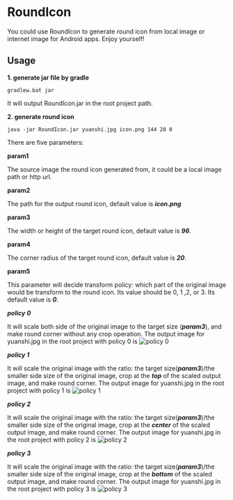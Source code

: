 # RoundIcon
You could use RoundIcon to generate round icon from local image or internet image for Android apps. Enjoy yourself!
## Usage
**1. generate jar file by gradle**

```
gradlew.bat jar
```
It will output RoundIcon.jar in the root project path.

**2. generate round icon**

```
java -jar RoundIcon.jar yuanshi.jpg icon.png 144 20 0
```
There are five parameters:

**param1**

The source image the round icon generated from, it could be a local image path or http url.

**param2**

The path for the output round icon, default value is ***icon.png***

**param3**

The width or height of the target round icon, default value is ***96***.

**param4**

The corner radius of the target round icon, default value is ***20***.

**param5**

This parameter will decide transform policy: which part of the original image would be transform to the round icon. Its value should be 0, 1 ,2, or 3. Its default value is ***0***.

***policy 0***

It will scale both side of the original image to the target size (***param3***), and make round corner without any crop operation.
The output image for yuanshi.jpg in the root project with policy 0 is 
![policy 0](https://github.com/baidusoso/RoundIcon/blob/master/icon0.png?raw=true "policy 0")

***policy 1***

It will scale the original image with the ratio: the target size(***param3***)/the smaller side size of the original image, crop at the ***top*** of the scaled output image, and make round corner.
The output image for yuanshi.jpg in the root project with policy 1 is 
![policy 1](https://github.com/baidusoso/RoundIcon/blob/master/icon1.png?raw=true "policy 1")

***policy 2***

It will scale the original image with the ratio: the target size(***param3***)/the smaller side size of the original image, crop at the ***center*** of the scaled output image, and make round corner.
The output image for yuanshi.jpg in the root project with policy 2 is 
![policy 2](https://github.com/baidusoso/RoundIcon/blob/master/icon2.png?raw=true "policy 2")

***policy 3***

It will scale the original image with the ratio: the target size(***param3***)/the smaller side size of the original image, crop at the ***bottom*** of the scaled output image, and make round corner.
The output image for yuanshi.jpg in the root project with policy 3 is 
![policy 3](https://github.com/baidusoso/RoundIcon/blob/master/icon3.png?raw=true "policy 3")
